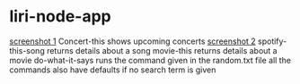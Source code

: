 # liri-node-app

[screenshot 1](https://github.com/chrismckee42/liri-node-app/blob/master/screenshots/Screenshot(1).png)
Concert-this shows upcoming concerts
[screenshot 2](https://github.com/chrismckee42/liri-node-app/blob/master/screenshots/Screenshot(2).png)
spotify-this-song returns details about a song
movie-this returns details about a movie
do-what-it-says  runs the command given in the random.txt file
all the commands also have defaults if no search term is given
